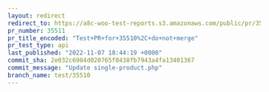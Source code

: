 ```yaml
---
layout: redirect
redirect_to: https://a8c-woo-test-reports.s3.amazonaws.com/public/pr/35511/api/index.html
pr_number: 35511
pr_title_encoded: "Test+PR+for+35510%2C+do+not+merge"
pr_test_type: api
last_published: "2022-11-07 18:44:19 +0000"
commit_sha: 2e032c6984d020765f0438fb7943a4fa13401367
commit_message: "Update single-product.php"
branch_name: test/35510
---
```

